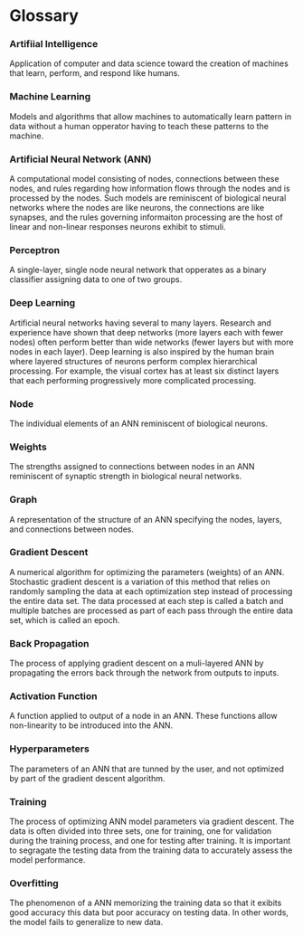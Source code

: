 # Glossary
### Artifiial Intelligence
Application of computer and data science toward the creation of machines that learn, perform, and respond like humans. 

### Machine Learning
Models and algorithms that allow machines to automatically learn pattern in data without a human opperator having to teach these patterns to the machine.

### Artificial Neural Network (ANN)
A computational model consisting of nodes, connections between these nodes, and rules regarding how information flows through the nodes and is processed by the nodes. Such models are reminiscent of biological neural networks where the nodes are like neurons, the connections are like synapses, and the rules governing informaiton processing are the host of linear and non-linear responses neurons exhibit to stimuli. 

### Perceptron 
A single-layer, single node neural network that opperates as a binary classifier assigning data to one of two groups.

### Deep Learning
Artificial neural networks having several to many layers. Research and experience have shown that deep networks (more layers each with fewer nodes) often perform better than wide networks (fewer layers but with more nodes in each layer). Deep learning is also inspired by the human brain where layered structures of neurons perform complex hierarchical processing. For example, the visual cortex has at least six distinct layers that each performing progressively more complicated processing.

### Node
The individual elements of an ANN reminiscent of biological neurons.

### Weights
The strengths assigned to connections between nodes in an ANN reminiscent of synaptic strength in biological neural networks.

### Graph
A representation of the structure of an ANN specifying the nodes, layers, and connections between nodes. 

### Gradient Descent
A numerical algorithm for optimizing the parameters (weights) of an ANN. Stochastic gradient descent is a variation of this method that relies on randomly sampling the data at each optimization step instead of processing the entire data set. The data processed at each step is called a batch and multiple batches are processed as part of each pass through the entire data set, which is called an epoch. 

### Back Propagation
The process of applying gradient descent on a muli-layered ANN by propagating the errors back through the network from outputs to inputs. 

### Activation Function
A function applied to output of a node in an ANN. These functions allow non-linearity to be introduced into the ANN. 

### Hyperparameters
The parameters of an ANN that are tunned by the user, and not optimized by part of the gradient descent algorithm. 

### Training
The process of optimizing ANN model parameters via gradient descent. The data is often divided into three sets, one for training, one for validation during the training process, and one for testing after training. It is important to segragate the testing data from the training data to accurately assess the model performance.

### Overfitting
The phenomenon of a ANN memorizing the training data so that it exibits good accuracy this data but poor accuracy on testing data. In other words, the model fails to generalize to new data.

